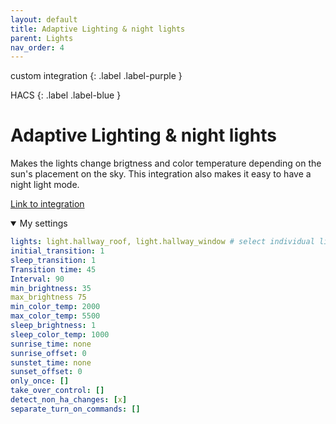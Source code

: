 ```yaml
---
layout: default
title: Adaptive Lighting & night lights
parent: Lights
nav_order: 4
---
```


custom integration
{: .label .label-purple }

HACS
{: .label .label-blue }

# Adaptive Lighting & night lights
Makes the lights change brigtness and color temperature depending on the sun's placement on the sky. This integration also makes it easy to have a night light mode.

[Link to integration](https://github.com/basnijholt/adaptive-lighting)


<details open markdown="block">
  <summary>My settings</summary>

```yaml	  
lights: light.hallway_roof, light.hallway_window # select individual lights, not groups
initial_transition: 1
sleep_transition: 1
Transition time: 45
Interval: 90
min_brightness: 35
max_brightness 75
min_color_temp: 2000
max_color_temp: 5500
sleep_brightness: 1
sleep_color_temp: 1000
sunrise_time: none
sunrise_offset: 0
sunstet_time: none
sunset_offset: 0
only_once: []
take_over_control: []
detect_non_ha_changes: [x]
separate_turn_on_commands: []

```

</details>